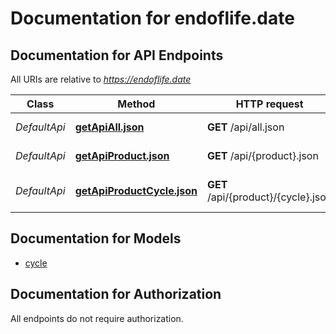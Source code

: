 # Documentation for endoflife.date

<a name="documentation-for-api-endpoints"></a>
## Documentation for API Endpoints

All URIs are relative to *https://endoflife.date*

| Class | Method | HTTP request | Description |
|------------ | ------------- | ------------- | -------------|
| *DefaultApi* | [**getApiAll.json**](Apis/DefaultApi.md#getapiall.json) | **GET** /api/all.json | All Products |
*DefaultApi* | [**getApiProduct.json**](Apis/DefaultApi.md#getapiproduct.json) | **GET** /api/{product}.json | Get All Details |
*DefaultApi* | [**getApiProductCycle.json**](Apis/DefaultApi.md#getapiproductcycle.json) | **GET** /api/{product}/{cycle}.json | Single cycle details |


<a name="documentation-for-models"></a>
## Documentation for Models

 - [cycle](./Models/cycle.md)


<a name="documentation-for-authorization"></a>
## Documentation for Authorization

All endpoints do not require authorization.
